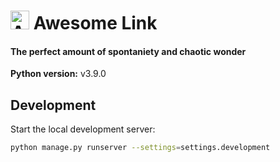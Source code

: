 <h1><img src="https://user-images.githubusercontent.com/16360374/122709497-3debb080-d213-11eb-87d4-e6e7828cf533.png" alt="Awesome Link" height="30" /> Awesome Link</h1>

#### The perfect amount of spontaniety and chaotic wonder  

**Python version:** v3.9.0

## Development  

Start the local development server:  
```sh
python manage.py runserver --settings=settings.development
```
